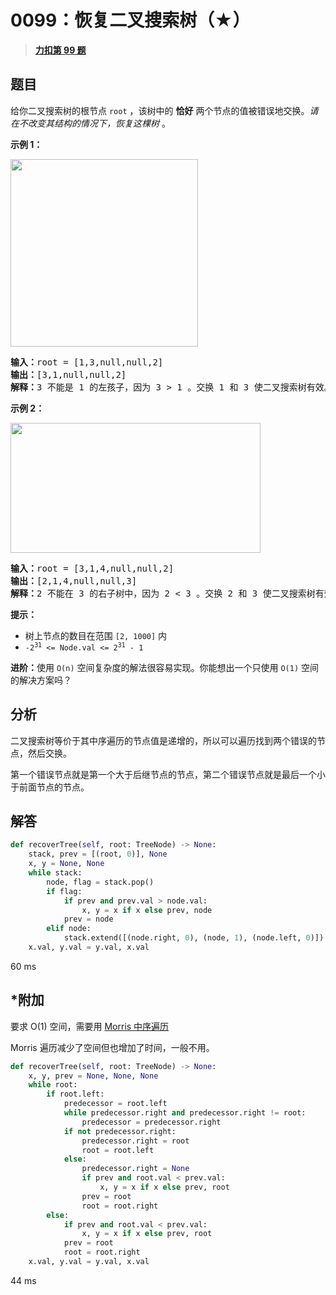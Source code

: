 # 0099：恢复二叉搜索树（★）


> <u>**[力扣第 99 题](https://leetcode.cn/problems/recover-binary-search-tree/)**</u>

## 题目

<p>给你二叉搜索树的根节点 <code>root</code> ，该树中的 <strong>恰好</strong> 两个节点的值被错误地交换。<em>请在不改变其结构的情况下，恢复这棵树 </em>。</p>



<p><strong>示例 1：</strong></p>
<img alt="" src="https://assets.leetcode.com/uploads/2020/10/28/recover1.jpg" style="width: 300px;" />
<pre>
<strong>输入：</strong>root = [1,3,null,null,2]
<strong>输出：</strong>[3,1,null,null,2]
<strong>解释：</strong>3 不能是 1 的左孩子，因为 3 &gt; 1 。交换 1 和 3 使二叉搜索树有效。
</pre>

<p><strong>示例 2：</strong></p>
<img alt="" src="https://assets.leetcode.com/uploads/2020/10/28/recover2.jpg" style="height: 208px; width: 400px;" />
<pre>
<strong>输入：</strong>root = [3,1,4,null,null,2]
<strong>输出：</strong>[2,1,4,null,null,3]
<strong>解释：</strong>2 不能在 3 的右子树中，因为 2 &lt; 3 。交换 2 和 3 使二叉搜索树有效。</pre>



<p><strong>提示：</strong></p>

<ul>
<li>树上节点的数目在范围 <code>[2, 1000]</code> 内</li>
<li><code>-2<sup>31</sup> &lt;= Node.val &lt;= 2<sup>31</sup> - 1</code></li>
</ul>



<p><strong>进阶：</strong>使用 <code>O(n)</code> 空间复杂度的解法很容易实现。你能想出一个只使用 <code>O(1)</code> 空间的解决方案吗？</p>


## 分析

二叉搜索树等价于其中序遍历的节点值是递增的，所以可以遍历找到两个错误的节点，然后交换。

第一个错误节点就是第一个大于后继节点的节点，第二个错误节点就是最后一个小于前面节点的节点。

## 解答

```python
def recoverTree(self, root: TreeNode) -> None:
    stack, prev = [(root, 0)], None
    x, y = None, None
    while stack:
        node, flag = stack.pop()
        if flag:
            if prev and prev.val > node.val:
                x, y = x if x else prev, node
            prev = node
        elif node:
            stack.extend([(node.right, 0), (node, 1), (node.left, 0)])
    x.val, y.val = y.val, x.val
```
60 ms

## *附加

要求 O(1) 空间，需要用 
[Morris 中序遍历](https://leetcode.cn/problems/binary-tree-inorder-traversal/solution/er-cha-shu-de-zhong-xu-bian-li-by-leetcode-solutio/)

Morris 遍历减少了空间但也增加了时间，一般不用。

```python
def recoverTree(self, root: TreeNode) -> None:
    x, y, prev = None, None, None
    while root:
        if root.left:
            predecessor = root.left
            while predecessor.right and predecessor.right != root:
                predecessor = predecessor.right
            if not predecessor.right:
                predecessor.right = root
                root = root.left
            else:
                predecessor.right = None
                if prev and root.val < prev.val:
                    x, y = x if x else prev, root
                prev = root
                root = root.right
        else:
            if prev and root.val < prev.val:
                x, y = x if x else prev, root
            prev = root
            root = root.right
    x.val, y.val = y.val, x.val
```
44 ms

